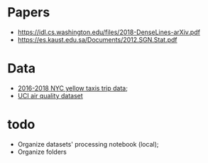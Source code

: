 # Papers

- https://idl.cs.washington.edu/files/2018-DenseLines-arXiv.pdf
- https://es.kaust.edu.sa/Documents/2012.SGN.Stat.pdf

# Data
- [2016-2018 NYC yellow taxis trip data](https://www1.nyc.gov/site/tlc/about/tlc-trip-record-data.page);
- [UCI air quality dataset](https://archive.ics.uci.edu/ml/datasets/Air+quality)

# todo
- Organize datasets' processing notebook (local);
- Organize folders
